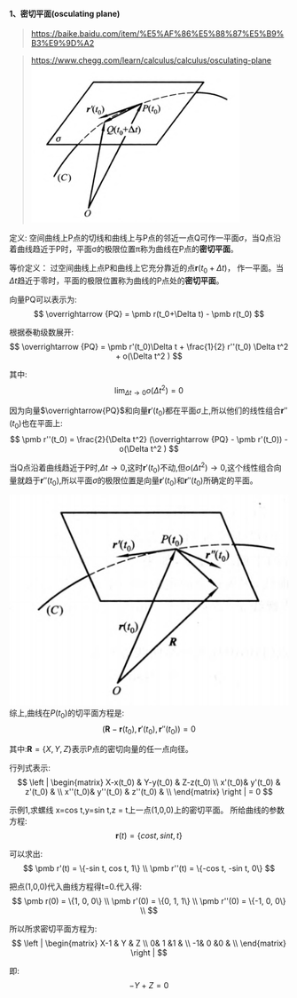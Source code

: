 #### 1、密切平面(osculating plane)
> https://baike.baidu.com/item/%E5%AF%86%E5%88%87%E5%B9%B3%E9%9D%A2

> https://www.chegg.com/learn/calculus/calculus/osculating-plane
![alt](./005.png)

定义:
空间曲线上P点的切线和曲线上与P点的邻近一点Q可作一平面$\sigma$，当Q点沿着曲线趋近于P时，平面σ的极限位置π称为曲线在P点的**密切平面**。

等价定义：
过空间曲线上点P和曲线上它充分靠近的点$\pmb r(t_0+\Delta t)$， 作一平面。当$\Delta t$趋近于零时，平面的极限位置称为曲线的P点处的**密切平面**。

向量PQ可以表示为:
$$
\overrightarrow {PQ} = \pmb r(t_0+\Delta t) - \pmb r(t_0)
$$

根据泰勒级数展开:
$$
\overrightarrow {PQ} =
\pmb r'(t_0)\Delta t +
\frac{1}{2} r''(t_0) \Delta t^2 + o(\Delta t^2 )
$$

其中:
$$
\lim_{\Delta t \to 0} o(\Delta t^2) = 0
$$

因为向量$\overrightarrow{PQ}$和向量$\pmb r'(t_0)$都在平面$\sigma$上,所以他们的线性组合$\pmb r''(t_0)$也在平面上:
$$
\pmb r''(t_0) =
\frac{2}{\Delta t^2} (\overrightarrow {PQ} - \pmb r'(t_0)) -
o(\Delta t^2 )
$$

当Q点沿着曲线趋近于P时,$\Delta t \to 0$,这时$\pmb r'(t_0)$不动,但$o(\Delta t^2 ) \to 0$,这个线性组合向量就趋于$\pmb r''(t_0)$,所以平面$\sigma$的极限位置是向量$\pmb r'(t_0)$和$\pmb r''(t_0)$所确定的平面。

![alt](./006.png)
综上,曲线在$P(t_0)$的切平面方程是:
$$
(\pmb R-\pmb r(t_0), \pmb r'(t_0),\pmb r''(t_0)) = 0
$$

其中:$\pmb R = \{X,Y,Z\}$表示P点的密切向量的任一点向径。

行列式表示:
$$
\left | \begin{matrix}
X-x(t_0) & Y-y(t_0) & Z-z(t_0) \\
x'(t_0)& y'(t_0) & z'(t_0) &  \\
x''(t_0)& y''(t_0) & z''(t_0) &  \\
\end{matrix}
\right | = 0
$$

示例1,求螺线 x=cos t,y=sin t,z = t上一点(1,0,0)上的密切平面。
所给曲线的参数方程:
$$
\pmb r(t) = \{cos t, sin t, t\}
$$

可以求出:
$$
\pmb r'(t) = \{-sin t, cos t, 1\} \\
\pmb r''(t) = \{-cos t, -sin t, 0\}
$$

把点(1,0,0)代入曲线方程得t=0.代入得:
$$
\pmb r(0) = \{1, 0, 0\} \\
\pmb r'(0) = \{0, 1, 1\} \\
\pmb r''(0) = \{-1, 0, 0\} \\
$$

所以所求密切平面方程为:
$$
\left | \begin{matrix}
X-1 & Y & Z \\
0& 1 &1 &  \\
-1& 0 &0 &  \\
\end{matrix}
\right |
$$

即:
$$
-Y +Z = 0
$$

